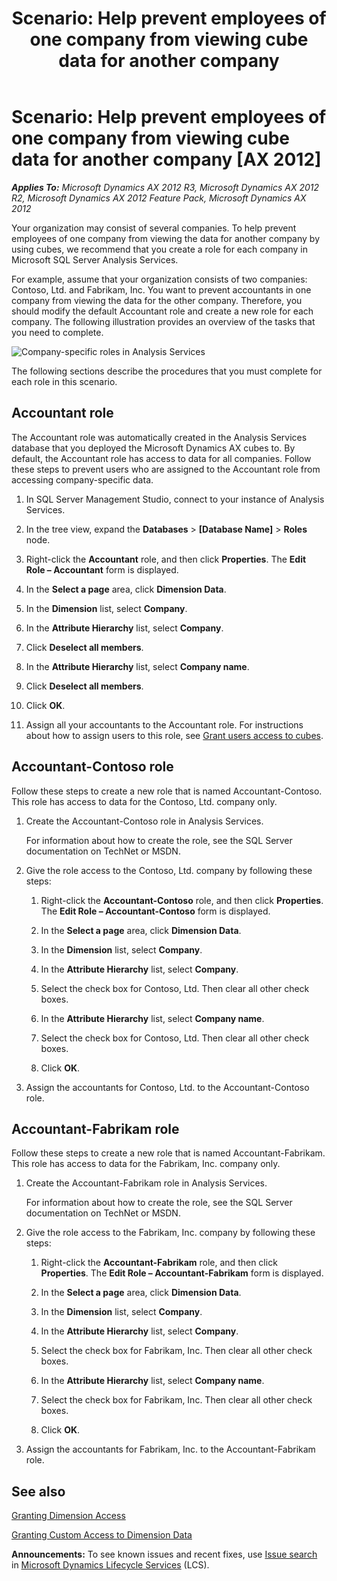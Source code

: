 ﻿---
title: 'Scenario: Help prevent employees of one company from viewing cube data for another company'
TOCTitle: 'Scenario: Help prevent employees of one company from viewing cube data for another company'
ms:assetid: c06c0fb0-d9ee-4bc5-9f40-470e42468bae
ms:mtpsurl: https://technet.microsoft.com/en-us/library/JJ129501(v=AX.60)
ms:contentKeyID: 46661155
ms.date: 06/03/2014
mtps_version: v=AX.60
---

# Scenario: Help prevent employees of one company from viewing cube data for another company [AX 2012]


_**Applies To:** Microsoft Dynamics AX 2012 R3, Microsoft Dynamics AX 2012 R2, Microsoft Dynamics AX 2012 Feature Pack, Microsoft Dynamics AX 2012_

Your organization may consist of several companies. To help prevent employees of one company from viewing the data for another company by using cubes, we recommend that you create a role for each company in Microsoft SQL Server Analysis Services.

For example, assume that your organization consists of two companies: Contoso, Ltd. and Fabrikam, Inc. You want to prevent accountants in one company from viewing the data for the other company. Therefore, you should modify the default Accountant role and create a new role for each company. The following illustration provides an overview of the tasks that you need to complete.

![Company-specific roles in Analysis Services](images/JJ129501.BI_Scenario1_CompanyRoles(AX.60).gif "Company-specific roles in Analysis Services")

The following sections describe the procedures that you must complete for each role in this scenario.

## Accountant role

The Accountant role was automatically created in the Analysis Services database that you deployed the Microsoft Dynamics AX cubes to. By default, the Accountant role has access to data for all companies. Follow these steps to prevent users who are assigned to the Accountant role from accessing company-specific data.

1.  In SQL Server Management Studio, connect to your instance of Analysis Services.

2.  In the tree view, expand the **Databases** \> **\[Database Name\]** \> **Roles** node.

3.  Right-click the **Accountant** role, and then click **Properties**. The **Edit Role – Accountant** form is displayed.

4.  In the **Select a page** area, click **Dimension Data**.

5.  In the **Dimension** list, select **Company**.

6.  In the **Attribute Hierarchy** list, select **Company**.

7.  Click **Deselect all members**.

8.  In the **Attribute Hierarchy** list, select **Company name**.

9.  Click **Deselect all members**.

10. Click **OK**.

11. Assign all your accountants to the Accountant role. For instructions about how to assign users to this role, see [Grant users access to cubes](grant-users-access-to-cubes.md).

## Accountant-Contoso role

Follow these steps to create a new role that is named Accountant-Contoso. This role has access to data for the Contoso, Ltd. company only.

1.  Create the Accountant-Contoso role in Analysis Services.
    
    For information about how to create the role, see the SQL Server documentation on TechNet or MSDN.

2.  Give the role access to the Contoso, Ltd. company by following these steps:
    
    1.  Right-click the **Accountant-Contoso** role, and then click **Properties**. The **Edit Role – Accountant-Contoso** form is displayed.
    
    2.  In the **Select a page** area, click **Dimension Data**.
    
    3.  In the **Dimension** list, select **Company**.
    
    4.  In the **Attribute Hierarchy** list, select **Company**.
    
    5.  Select the check box for Contoso, Ltd. Then clear all other check boxes.
    
    6.  In the **Attribute Hierarchy** list, select **Company name**.
    
    7.  Select the check box for Contoso, Ltd. Then clear all other check boxes.
    
    8.  Click **OK**.

3.  Assign the accountants for Contoso, Ltd. to the Accountant-Contoso role.

## Accountant-Fabrikam role

Follow these steps to create a new role that is named Accountant-Fabrikam. This role has access to data for the Fabrikam, Inc. company only.

1.  Create the Accountant-Fabrikam role in Analysis Services.
    
    For information about how to create the role, see the SQL Server documentation on TechNet or MSDN.

2.  Give the role access to the Fabrikam, Inc. company by following these steps:
    
    1.  Right-click the **Accountant-Fabrikam** role, and then click **Properties**. The **Edit Role – Accountant-Fabrikam** form is displayed.
    
    2.  In the **Select a page** area, click **Dimension Data**.
    
    3.  In the **Dimension** list, select **Company**.
    
    4.  In the **Attribute Hierarchy** list, select **Company**.
    
    5.  Select the check box for Fabrikam, Inc. Then clear all other check boxes.
    
    6.  In the **Attribute Hierarchy** list, select **Company name**.
    
    7.  Select the check box for Fabrikam, Inc. Then clear all other check boxes.
    
    8.  Click **OK**.

3.  Assign the accountants for Fabrikam, Inc. to the Accountant-Fabrikam role.

## See also

[Granting Dimension Access](http://technet.microsoft.com/en-us/library/ms175421.aspx)

[Granting Custom Access to Dimension Data](http://technet.microsoft.com/en-us/library/ms175366.aspx)

  
**Announcements:** To see known issues and recent fixes, use [Issue search](http://go.microsoft.com/fwlink/?linkid=389258) in [Microsoft Dynamics Lifecycle Services](http://go.microsoft.com/fwlink/?linkid=306505) (LCS).

